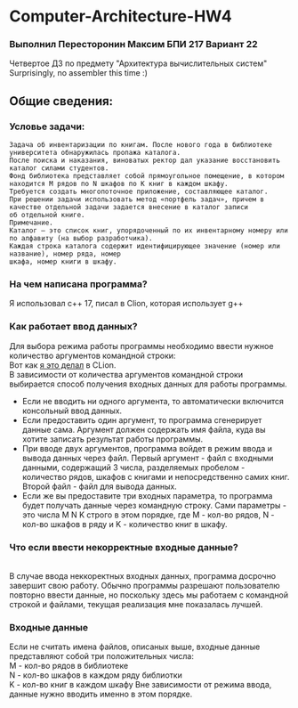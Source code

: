 # Computer-Architecture-HW4
### Выполнил Пересторонин Максим БПИ 217 Вариант 22
Четвертое ДЗ по предмету "Архитектура вычислительных систем"
<br>Surprisingly, no assembler this time :)
## Общие сведения:
### Условье задачи:
```
Задача об инвентаризации по книгам. После нового года в библиотеке университета обнаружилась пропажа каталога.
После поиска и наказания, виноватых ректор дал указание восстановить каталог силами студентов.
Фонд библиотека представляет собой прямоугольное помещение, в котором находится M рядов по N шкафов по K книг в каждом шкафу.
Требуется создать многопоточное приложение, составляющее каталог.
При решении задачи использовать метод «портфель задач», причем в качестве отдельной задачи задается внесение в каталог записи
об отдельной книге.
Примечание.
Каталог — это список книг, упорядоченный по их инвентарному номеру или по алфавиту (на выбор разработчика).
Каждая строка каталога содержит идентифицирующее значение (номер или название), номер ряда, номер
шкафа, номер книги в шкафу.
```
### На чем написана программа?
Я использовал c++ 17, писал в Clion, которая использует g++
### Как работает ввод данных?
Для выбора режима работы программы необходимо ввести нужное количество аргументов командной строки:
<br>Вот как [я это делал](https://github.com/mperestoronin/Computer-Architecture-HW4/blob/main/commandlineArgs.md) в CLion.
<br>В зависимости от количества аргументов командной строки выбирается способ получения входных данных для работы программы.
* Если не вводить ни одного аргумента, то автоматически включится консольный ввод данных.
* Если предоставить один аргумент, то программа сгенерирует данные сама. Аргумент должен содержать имя файла, куда вы хотите записать результат работы программы.
* При вводе двух аргументов, программа войдет в режим ввода и вывода данных через файл. Первый аргумент - файл с входными данными, содержащий 3 числа, разделяемых пробелом - количество рядов, шкафов с книгами и непосредственно самих книг. Второй файл - файл для вывода данных. 
* Если же вы предоставите три входных параметра, то программа будет получать данные через командную строку. Сами параметры - это числа M N K строго в этом порядке, где M - кол-во рядов, N - кол-во шкафов в ряду и K - количество книг в шкафу.
### Что если ввести некорректные входные данные?
<br>В случае ввода неккоректных входных данных, программа досрочно завершит свою работу. Обычно программы разрешают пользователю повторно ввести данные, но поскольку здесь мы работаем с командной строкой и файлами, текущая реализация мне показалась лучшей.
### Входные данные
Если не считать имена файлов, описаных выше, входные данные представляют собой три положительных числа:
<br>M - кол-во рядов в библиотеке
<br>N - кол-во шкафов в каждом ряду библиотки
<br>K - кол-во книг в каждом шкафу
Вне зависимости от режима ввода, данные нужно вводить именно в этом порядке.



